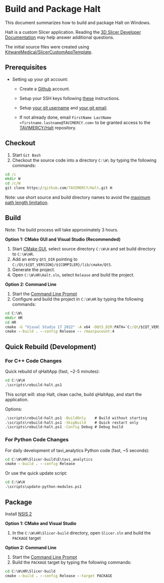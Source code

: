 # Build and Package Halt

This document summarizes how to build and package Halt on Windows.

Halt is a custom Slicer application. Reading the [3D Slicer Developer Documentation](https://slicer.readthedocs.io/en/latest/developer_guide/index.html) may help answer additional questions.

The initial source files were created using [KitwareMedical/SlicerCustomAppTemplate](https://github.com/KitwareMedical/SlicerCustomAppTemplate).

## Prerequisites

- Setting up your git account:

  - Create a [Github](https://github.com) account.

  - Setup your SSH keys following [these](https://help.github.com/articles/generating-ssh-keys) instructions.

  - Setup [your git username](https://help.github.com/articles/setting-your-username-in-git) and [your git email](https://help.github.com/articles/setting-your-email-in-git).

  - If not already done, email `FirstName LastName <firstname.lastname@TAVIMERCY.com>` to be granted access to
    the [TAVIMERCY/Halt](https://github.com/TAVIMERCY/Halt) repository.

## Checkout

1. Start `Git Bash`
2. Checkout the source code into a directory `C:\W\` by typing the following commands:

```bat
cd /c
mkdir W
cd /c/W
git clone https://github.com/TAVIMERCY/Halt.git H
```

Note: use short source and build directory names to avoid the [maximum path length limitation](https://learn.microsoft.com/en-us/windows/win32/fileio/naming-a-file#maximum-path-length-limitation).

## Build

Note: The build process will take approximately 3 hours.

<b>Option 1: CMake GUI and Visual Studio (Recommended)</b>

1. Start [CMake GUI](https://cmake.org/runningcmake/), select source directory `C:\W\H` and set build directory to `C:\W\HR`.
2. Add an entry `Qt5_DIR` pointing to `C:/Qt/${QT_VERSION}/${COMPILER}/lib/cmake/Qt5`.
3. Generate the project.
4. Open `C:\W\HR\Halt.sln`, select `Release` and build the project.

<b>Option 2: Command Line</b>

1. Start the [Command Line Prompt](http://windows.microsoft.com/en-us/windows/command-prompt-faq)
2. Configure and build the project in `C:\W\HR` by typing the following commands:

```bat
cd C:\W\
mkdir HR
cd HR
cmake -G "Visual Studio 17 2022" -A x64 -DQt5_DIR:PATH=`C:/Qt/${QT_VERSION}/${COMPILER}/lib/cmake/Qt5 ..\H
cmake --build . --config Release -- /maxcpucount:4
```

## Quick Rebuild (Development)

### For C++ Code Changes

Quick rebuild of qHaltApp (fast, ~2-5 minutes):

```bat
cd C:\W\H
.\scripts\rebuild-halt.ps1
```

This script will: stop Halt, clean cache, build qHaltApp, and start the application.

Options:
```bat
.\scripts\rebuild-halt.ps1 -BuildOnly    # Build without starting
.\scripts\rebuild-halt.ps1 -SkipBuild    # Quick restart only
.\scripts\rebuild-halt.ps1 -Config Debug # Debug build
```

### For Python Code Changes

For daily development of tavi_analytics Python code (fast, ~5 seconds):

```bat
cd C:\W\HR\Slicer-build\E\tavi_analytics
cmake --build . --config Release
```

Or use the quick update script:

```bat
cd C:\W\H
.\scripts\update-python-modules.ps1
```

## Package

Install [NSIS 2](http://sourceforge.net/projects/nsis/files/)

<b>Option 1: CMake and Visual Studio</b>

1. In the `C:\W\HR\Slicer-build` directory, open `Slicer.sln` and build the `PACKAGE` target

<b>Option 2: Command Line</b>

1. Start the [Command Line Prompt](http://windows.microsoft.com/en-us/windows/command-prompt-faq)
2. Build the `PACKAGE` target by typing the following commands:

```bat
cd C:\W\HR\Slicer-build
cmake --build . --config Release --target PACKAGE
```